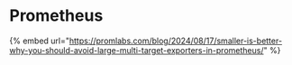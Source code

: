 # Prometheus

{% embed url="https://promlabs.com/blog/2024/08/17/smaller-is-better-why-you-should-avoid-large-multi-target-exporters-in-prometheus/" %}
